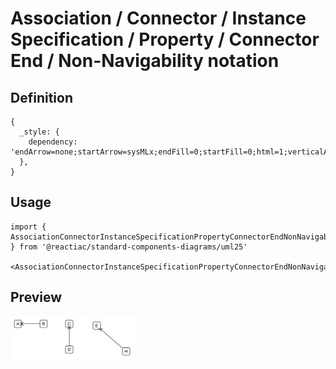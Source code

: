 # Association / Connector / Instance Specification / Property / Connector End / Non-Navigability notation

## Definition

```
{
  _style: { 
    dependency: 'endArrow=none;startArrow=sysMLx;endFill=0;startFill=0;html=1;verticalAlign=bottom;labelBackgroundColor=none;strokeWidth=1;startSize=8;',
  },
}
```

## Usage

```
import { AssociationConnectorInstanceSpecificationPropertyConnectorEndNonNavigabilityNotation } from '@reactiac/standard-components-diagrams/uml25'

<AssociationConnectorInstanceSpecificationPropertyConnectorEndNonNavigabilityNotation/>
```

## Preview

<img src="./association-connector-instance-specification-property-connector-end-non-navigability-notation.png" width="200"/>
